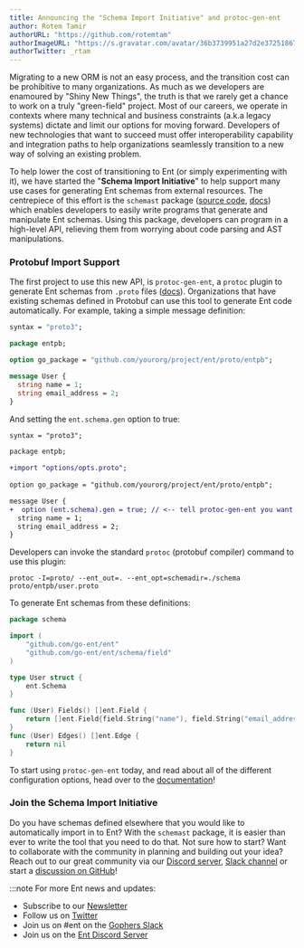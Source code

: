 ```yaml
---
title: Announcing the "Schema Import Initiative" and protoc-gen-ent
author: Rotem Tamir
authorURL: "https://github.com/rotemtam"
authorImageURL: "https://s.gravatar.com/avatar/36b3739951a27d2e37251867b7d44b1a?s=80"
authorTwitter: _rtam
---
```


Migrating to a new ORM is not an easy process, and the transition cost can be prohibitive to many organizations. As much
as we developers are enamoured by "Shiny New Things", the truth is that we rarely get a chance to work on a
truly "green-field" project. Most of our careers, we operate in contexts where many technical and business constraints 
(a.k.a legacy systems) dictate and limit our options for moving forward. Developers of new technologies that want to 
succeed must offer interoperability capability and integration paths to help organizations seamlessly transition to a 
new way of solving an existing problem.

To help lower the cost of transitioning to Ent (or simply experimenting with it), we have started the
"**Schema Import Initiative**" to help support many use cases for generating Ent schemas from external resources. 
The centrepiece of this effort is the `schemast` package ([source code](https://github.com/ent/contrib/tree/master/schemast), 
[docs](https://entgo.io/docs/generating-ent-schemas)) which enables developers to easily write programs that generate
and manipulate Ent schemas. Using this package, developers can program in a high-level API, relieving them from worrying
about code parsing and AST manipulations.

### Protobuf Import Support

The first project to use this new API, is `protoc-gen-ent`, a `protoc` plugin to generate Ent schemas from `.proto` 
files ([docs](https://github.com/ent/contrib/tree/master/entproto/cmd/protoc-gen-ent)).  Organizations that have existing 
schemas defined in Protobuf can use this tool to generate Ent code automatically. For example, taking a simple
message definition:

```protobuf
syntax = "proto3";

package entpb;

option go_package = "github.com/yourorg/project/ent/proto/entpb";

message User {
  string name = 1;
  string email_address = 2;
}
```

And setting the `ent.schema.gen` option to true:

```diff
syntax = "proto3";

package entpb;

+import "options/opts.proto";
 
option go_package = "github.com/yourorg/project/ent/proto/entpb";  

message User {
+  option (ent.schema).gen = true; // <-- tell protoc-gen-ent you want to generate a schema from this message
  string name = 1;
  string email_address = 2;
}
```

Developers can invoke the standard `protoc` (protobuf compiler) command to use this plugin:

```shell
protoc -I=proto/ --ent_out=. --ent_opt=schemadir=./schema proto/entpb/user.proto
```

To generate Ent schemas from these definitions:

```go
package schema

import (
	"github.com/go-ent/ent"
	"github.com/go-ent/ent/schema/field"
)

type User struct {
	ent.Schema
}

func (User) Fields() []ent.Field {
	return []ent.Field{field.String("name"), field.String("email_address")}
}
func (User) Edges() []ent.Edge {
	return nil
}
```

To start using `protoc-gen-ent` today, and read about all of the different configuration options, head over to 
the [documentation](https://github.com/ent/contrib/tree/master/entproto/cmd/protoc-gen-ent)!

### Join the Schema Import Initiative

Do you have schemas defined elsewhere that you would like to automatically import in to Ent?  With the `schemast`
package, it is easier than ever to write the tool that you need to do that. Not sure how to start? Want to collaborate
with the community in planning and building out your idea? Reach out to our great community via our 
[Discord server](https://discord.gg/qZmPgTE6RX), [Slack channel](https://app.slack.com/client/T029RQSE6/C01FMSQDT53) or start a [discussion on GitHub](https://github.com/ent/ent/discussions)!

:::note For more Ent news and updates:
- Subscribe to our [Newsletter](https://entgo.substack.com/)
- Follow us on [Twitter](https://twitter.com/entgo_io)
- Join us on #ent on the [Gophers Slack](https://app.slack.com/client/T029RQSE6/C01FMSQDT53)
- Join us on the [Ent Discord Server](https://discord.gg/qZmPgTE6RX)
